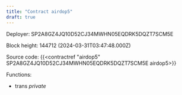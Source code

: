 ```yaml
---
title: "Contract airdop5"
draft: true
---
```

Deployer: SP2A8GZ4JQ10D52CJ34MWHN05EQDRK5DQZT7SCM5E


 



Block height: 144712 (2024-03-31T03:47:48.000Z)

Source code: {{<contractref "airdop5" SP2A8GZ4JQ10D52CJ34MWHN05EQDRK5DQZT7SCM5E airdop5>}}

Functions:

* trans _private_
